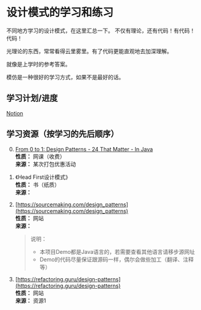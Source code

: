 # 设计模式的学习和练习

不同地方学习的设计模式，在这里汇总一下。
不仅有理论，还有代码！有代码！代码！

光理论的东西，常常看得云里雾里。有了代码更能直观地去加深理解。

就像是上学时的参考答案。

模仿是一种很好的学习方式，如果不是最好的话。

## 学习计划/进度

[Notion](https://www.notion.so/12e9cbf9621144b28fbc449d05baa217)


## 学习资源（按学习的先后顺序）
0. [From 0 to 1: Design Patterns - 24 That Matter - In Java](https://stackskills.com/courses/enrolled/51687)  
    **性质：** 网课（收费）  
    **来源：** 某次打包优惠活动
0. 《Head First设计模式》  
    **性质：** 书（纸质）  
    **来源：** 
1. [https://sourcemaking.com/design_patterns](https://sourcemaking.com/design_patterns)  
      **性质：** 网站  
      **来源：**   
      
      > 说明：
      > - 本项目Demo都是Java语言的，若需要查看其他语言请移步源网址  
      > - Demo的代码尽量保证跟源码一样，偶尔会做些加工（翻译、注释等）  
2. [https://refactoring.guru/design-patterns](https://refactoring.guru/design-patterns)  
      **性质：** 网站  
      **来源：** 资源1  

